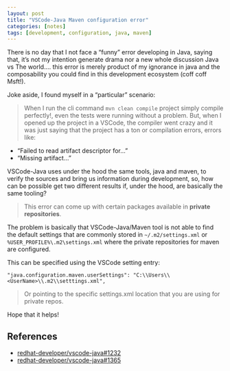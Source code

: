 ```yaml
---
layout: post
title: "VSCode-Java Maven configuration error"
categories: [notes]
tags: [development, configuration, java, maven]
---
```


There is no day that I not face a “funny” error developing in Java, saying that, it’s not my intention generate drama nor a new whole discussion Java vs The world…. this error is merely product of my ignorance in java and the composability you could find in this development ecosystem (coff coff Msft!).

Joke aside, I found myself in a “particular” scenario:

> When I run the cli command `mvn clean compile` project simply compile perfectly!, even the tests were running without a problem. But, when I opened up the project in a VSCode, the compiler went crazy and it was just saying that the project has a ton or compilation errors, errors like:

- “Failed to read artifact descriptor for…”
- “Missing artifact…”

VSCode-Java uses under the hood the same tools, java and maven, to verify the sources and bring us information during development, so, how can be possible get two different results if, under the hood, are basically the same tooling?

> This error can come up with certain packages available in **private repositories**.

The problem is basically that VSCode-Java/Maven tool is not able to find the default settings that are commonly stored in `~/.m2/settings.xml` or `%USER_PROFILE%\.m2\settings.xml` where the private repositories for maven are configured.

This can be specified using the VSCode setting entry:

`"java.configuration.maven.userSettings": "C:\\Users\\<UserName>\\.m2\\setttings.xml",`

> Or pointing to the specific settings.xml location that you are using for private repos.

Hope that it helps!

## References

- [redhat-developer/vscode-java#1232](https://github.com/redhat-developer/vscode-java/issues/1232)
- [redhat-developer/vscode-java#1365](https://github.com/redhat-developer/vscode-java/issues/1365)
